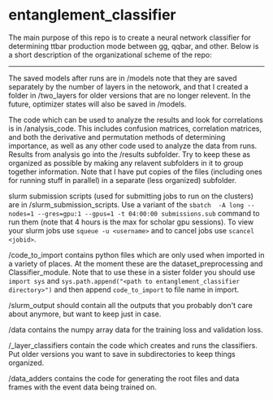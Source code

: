 # entanglement_classifier
The main purpose of this repo is to create a neural network classifier for determining ttbar production mode between gg, qqbar, and other. Below is a short description of the organizational scheme of the repo:


*****
The saved models after runs are in /models note that they are saved separately by the number of layers in the netowork, and that I created a folder in /two_layers for older versions that are no longer relevent. In the future, optimizer states will also be saved in /models.

The code which can be used to analyze the results and look for correlations is in /analysis_code. This includes confusion matrices, correlation matrices, and both the derivative and permutation methods of determining importance, as well as any other code used to analyze the data from runs. Results from analysis go into the /results subfolder. Try to keep these as organized as possible by making any relavent subfolders in it to group together information. Note that I have put copies of the files (including ones for running stuff in parallel) in a separate (less organized) subfolder.

slurm submission scripts (used for submitting jobs to run on the clusters) are in /slurm_submission_scripts. Use a variant of the `sbatch  -A long --nodes=1 --gres=gpu:1 --gpus=1 -t 04:00:00 submissions.sub` command to run them (note that 4 hours is the max for scholar gpu sessions). To view your slurm jobs use `squeue -u <username>` and to cancel jobs use `scancel <jobid>`.

/code_to_import contains python files which are only used when imported in a variety of places. At the moment these are the dataset_preprocessing and Classifier_module. Note that to use these in a sister folder you should use `import sys` and `sys.path.append("<path to entanglement_classifier directory>")` and then append `code_to_import` to file name in import.

/slurm_output should contain all the outputs that you probably don't care about anymore, but want to keep just in case.

/data contains the numpy array data for the training loss and validation loss.

/<insert number>_layer_classifiers contain the code which creates and runs the classifiers. Put older versions you want to save in subdirectories to keep things organized.

/data_adders contains the code for generating the root files and data frames with the event data being trained on.
